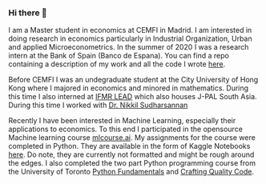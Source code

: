 ### Hi there 👋

I am a Master student in economics at CEMFI in Madrid. I am interested in doing research in economics particularly in Industrial Organization, Urban and applied Microeconometrics. In the summer of 2020 I was a research intern at the Bank of Spain (Banco de Espana). You can find a repo containing a description of my work and all the code I wrote [here](https://github.com/Ihegde97/stata_code/blob/master/README.md). 


Before CEMFI I was an undegraduate student at the City University of Hong Kong where I majored in economics and minored in mathematics. During this time I also interned at [IFMR LEAD](https://ifmrlead.org/) which also houses J-PAL South Asia. During this time I worked with [Dr. Nikkil Sudharsannan](https://sites.google.com/view/nikkilsud)

Recently I have been interested in Machine Learning, especially their applications to economics. To this end I participated in the opensource Machine learning course [mlcourse.ai](https://mlcourse.ai/roadmap). My assignments for the course were completed in Python. They are available in the form of Kaggle Notebooks [here](https://www.kaggle.com/notebooks?sortBy=dateRun&group=profile&pageSize=20). Do note, they are currently not formatted and might be rough around the edges. I also completed the two part Python programming course from the University of Toronto [Python Fundamentals](https://www.coursera.org/learn/learn-to-program) and [Crafting Quality Code](https://www.coursera.org/learn/program-code). 

